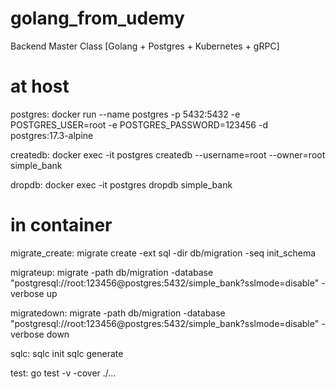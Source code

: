 # golang_from_udemy
Backend Master Class [Golang + Postgres + Kubernetes + gRPC]

# at host

postgres:
    docker run --name postgres -p 5432:5432 -e POSTGRES_USER=root -e POSTGRES_PASSWORD=123456 -d postgres:17.3-alpine

createdb:
    docker exec -it postgres createdb --username=root --owner=root simple_bank

dropdb:
    docker exec -it postgres dropdb simple_bank


# in container

migrate_create:
    migrate create -ext sql -dir db/migration -seq init_schema

migrateup:
    migrate -path db/migration -database "postgresql://root:123456@postgres:5432/simple_bank?sslmode=disable" -verbose up

migratedown:
    migrate -path db/migration -database "postgresql://root:123456@postgres:5432/simple_bank?sslmode=disable" -verbose down

sqlc:
    sqlc init
    sqlc generate

test: 
    go test -v -cover ./...